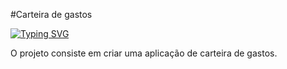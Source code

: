 #Carteira de gastos 

[![Typing SVG](https://readme-typing-svg.herokuapp.com/?color=0000ff&size=40&center=true&vCenter=true&width=1000&lines=+CARTEIRA+DE+GASTOS+BACKEND)](https://git.io/typing-svg)

O projeto consiste em criar uma aplicação de carteira de gastos.
